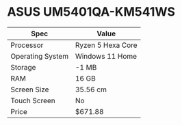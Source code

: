 # ASUS UM5401QA-KM541WS

| Spec | Value |
|---|---|
| Processor | Ryzen 5 Hexa Core |
| Operating System | Windows 11 Home |
| Storage | -1 MB |
| RAM | 16 GB |
| Screen Size | 35.56 cm |
| Touch Screen | No |
| Price | $671.88 |
